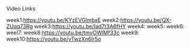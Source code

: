 Video Links

week1:https://youtu.be/KYzEVGImbxE
week2:https://youtu.be/QX-ZUqq73Rg
week3:https://youtu.be/Iad7t3A6fHY
week4:
week5:
week6:
weel7:
week8:https://youtu.be/tmvOWlMf33c
week9:
week10:https://youtu.be/vTwzXn6Ir5o